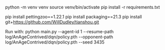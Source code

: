 python -m venv venv
source venv/bin/activate
pip install -r requirements.txt

pip install pettingzoo==1.22.1
pip install packaging==21.3
pip install git+https://github.com/WillDudley/tianshou.git

Run with:
python main.py --agent-id 1 --resume-path log/AnAgeContrived/dqn/policy.pth --opponent-path log/AnAgeContrived/dqn/policy.pth --seed 3435
